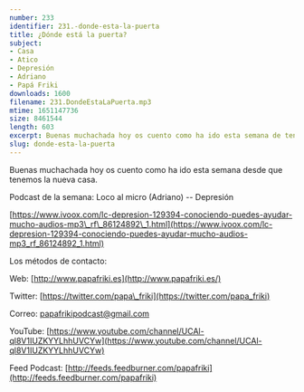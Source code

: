 ```yaml
---
number: 233
identifier: 231.-donde-esta-la-puerta
title: ¿Dónde está la puerta?
subject:
- Casa
- Atico
- Depresión
- Adriano
- Papá Friki
downloads: 1600
filename: 231.DondeEstaLaPuerta.mp3
mtime: 1651147736
size: 8461544
length: 603
excerpt: Buenas muchachada hoy os cuento como ha ido esta semana de tener la nueva casa.
slug: donde-esta-la-puerta
---
```

Buenas muchachada hoy os cuento como ha ido esta semana desde que tenemos la nueva casa.

Podcast de la semana: Loco al micro (Adriano) -- Depresión

[https://www.ivoox.com/lc-depresion-129394-conociendo-puedes-ayudar-mucho-audios-mp3\_rf\_86124892\_1.html](https://www.ivoox.com/lc-depresion-129394-conociendo-puedes-ayudar-mucho-audios-mp3_rf_86124892_1.html)

Los métodos de contacto:

Web: [http://www.papafriki.es](http://www.papafriki.es/)

Twitter: [https://twitter.com/papa\_friki](https://twitter.com/papa_friki)

Correo: [papafrikipodcast@gmail.com](https://archive.org/details/papafrikipodast@gmail.com)

YouTube: [https://www.youtube.com/channel/UCAl-ql8V1IUZKYYLhhUVCYw](https://www.youtube.com/channel/UCAl-ql8V1IUZKYYLhhUVCYw)

Feed Podcast: [http://feeds.feedburner.com/papafriki](http://feeds.feedburner.com/papafriki)